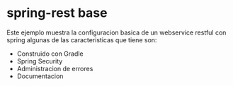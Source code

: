 # spring-rest base

Este ejemplo muestra la configuracion basica de un webservice restful con spring algunas de las caracteristicas que tiene son:

- Construido con Gradle
- Spring Security
- Administracion de errores
- Documentacion



